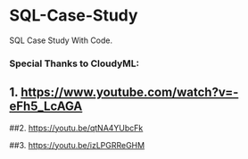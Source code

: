 # SQL-Case-Study
SQL Case Study With Code.


### Special Thanks to CloudyML:

## 1. https://www.youtube.com/watch?v=-eFh5_LcAGA

##2. https://youtu.be/qtNA4YUbcFk

##3. https://youtu.be/izLPGRReGHM
